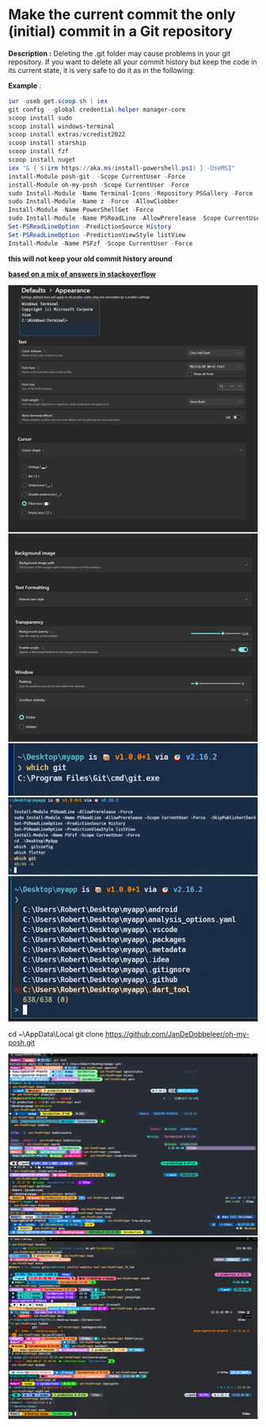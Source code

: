 # Make the current commit the only (initial) commit in a Git repository

**Description :**   Deleting the .git folder may cause problems in your git repository. If you want to delete all your commit history but keep the code in its current state, it is very safe to do it as in the following:

**Example** :

```powershell
iwr -useb get.scoop.sh | iex
git config --global credential.helper manager-core
scoop install sudo
scoop install windows-terminal
scoop install extras/vcredist2022
scoop install starship
scoop install fzf
scoop install nuget
iex "& { $(irm https://aka.ms/install-powershell.ps1) } -UseMSI"
install-Module posh-git  -Scope CurrentUser -Force
install-Module oh-my-posh -Scope CurrentUser -Force
sudo Install-Module -Name Terminal-Icons -Repository PSGallery -Force
sudo Install-Module -Name z -Force -AllowClobber
Install-Module -Name PowerShellGet -Force
sudo Install-Module -Name PSReadLine -AllowPrerelease -Scope CurrentUser -Force  -SkipPublisherCheck
Set-PSReadLineOption -PredictionSource History
Set-PSReadLineOption -PredictionViewStyle listView
Install-Module -Name PSFzf -Scope CurrentUser -Force

```


**this will not keep your old commit history around**


**[based on a mix of answers in stackoverflow](https://stackoverflow.com/questions/9683279/make-the-current-commit-the-only-initial-commit-in-a-git-repository)**


![](20220427225824.png)
![](20220427225907.png)
![](20220427230219.png)
![](20220427230249.png)
![](20220427230323.png)





cd ~\AppData\Local
git clone https://github.com/JanDeDobbeleer/oh-my-posh.git

![](20220427233007.png)
![](20220427233644.png)  

